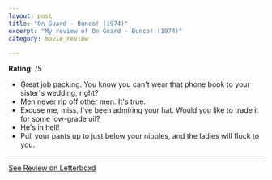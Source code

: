 ```yaml
---
layout: post
title: "On Guard - Bunco! (1974)"
excerpt: "My review of On Guard - Bunco! (1974)"
category: movie_review

---
```


**Rating:** /5

* Great job packing. You know you can't wear that phone book to your sister's wedding, right?
* Men never rip off other men. It's true.
* Excuse me, miss, I've been admiring your hat. Would you like to trade it for some low-grade oil?
* He's in hell!
* Pull your pants up to just below your nipples, and the ladies will flock to you.

<hr>

[See Review on Letterboxd](https://boxd.it/93fjLf)
